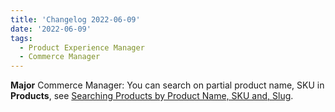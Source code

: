 ```yaml
---
title: 'Changelog 2022-06-09'
date: '2022-06-09'
tags:
  - Product Experience Manager
  - Commerce Manager
---
```

**Major** Commerce Manager: You can search on partial product name, SKU in **Products**, see [Searching Products by Product Name, SKU and, Slug](/docs/pxm/products/pxm-products-cm/pxm-products).
